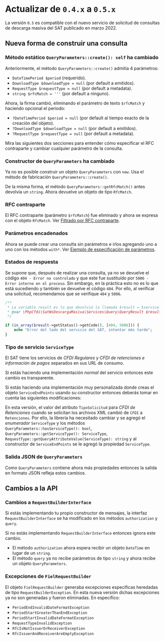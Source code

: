 # Actualizar de `0.4.x` a `0.5.x`

La versión `0.5` es compatible con el nuevo servicio de solicitud de consultas
de descarga masiva del SAT publicado en marzo 2022.

## Nueva forma de construir una consulta

### Método estático `QueryParameters::create(): self` ha cambiado

Anteriormente, el método `QueryParameters::create()` admitía 4 parámetros:

- `DateTimePeriod $period` (requerido).
- `DownloadType $downloadType = null` (por default a emitidos).
- `RequestType $requestType = null` (por default a metadata).
- `string $rfcMatch = '''` (por default a ninguno).

Ahora, la firma cambió, eliminando el parámetro de texto `$rfcMatch` y haciendo opcional el periodo:

- `?DateTimePeriod $period = null` (por default al tiempo exacto de la creación del objeto).
- `?DownloadType $downloadType = null` (por default a emitidos).
- `?RequestType $requestType = null` (por default a metadata).

Mira las siguientes dos secciones para entender cómo especificar el RFC contraparte
y cambiar cualquier parámetro de la consulta.

### Constructor de `QueryParameters` ha cambiado

Ya no es posible construir un objeto `QueryParameters` con `new`.
Usa el método de fabricación `QueryParameters::create()`.

De la misma forma, el método `QueryParameters::getRfcMatch()` antes devolvía un `string`.
Ahora devuelve un objeto de tipo `RfcMatch`.

### RFC contraparte

El RFC contraparte (parámetro `$rfcMatch`) fue eliminado y ahora se expresa con el objeto `RfcMatch`.
Ver [Filtrado por RFC contraparte](../README.md#filtrado-por-rfc-contraparte-rfcmatchrfcmatches).

### Parámetros encadenados

Ahora se puede crear una consulta sin parámetros e irlos agregando uno a uno con los métodos `with*`.
Ver [Ejemplo de especificación de parámetros](../README.md#ejemplo-de-especificación-de-parámetros).

### Estados de respuesta

Se supone que, después de realizar una consulta, ya no se devuelve el código `404 - Error no controlado`
y que este fue sustituído por `5006 - Error interno en el proceso`. Sin embargo, en la práctica esto
no es lo que está sucediendo y también se devuelve el código `404`. Por ello, al verificar una solicitud,
recomendamos que se verifique `404` y `5006`.

```php
/**
 * La variable result es lo que devolvió la llamada $result = $service->query($parameters);
 * @var \PhpCfdi\SatWsDescargaMasiva\Services\Query\QueryResult $result 
 */

if (in_array($result->getStatus()->getCode(), [404, 5006])) {
    echo "Error del lado del servicio del SAT, intentar más tarde";
}
```

### Tipo de servicio `ServiceType`

El SAT tiene los servicios de *CFDI Regulares* y *CFDI de retenciones e información de pagos*
separados en sus URL de consumo.

Si estás haciendo una implementación *normal* del servicio entonces este cambio es transparente.

Si estás haciendo una implementación muy personalizada donde creas el objeto `ServiceEndPoints`
usando su constructor entonces deberás tomar en cuenta las siguientes modificaciones:

En esta versión, el valor del atributo `TipoSolicitud` para *CFDI de Retenciones* cuando se solicitan
los archivos XML cambió de `CFDI` a `Retenciones`. Por ello, la librería ha necesitado cambiar y se
agregó el *enumerador* `ServiceType` y los métodos `QueryParameters::hasServiceType(): bool`,
`QueryParameters::getServiceType(): ServiceType`, `RequestType::getQueryAttributeValue(ServiceType): string`
y al constructor de `ServiceEndPoints` se le agregó la propiedad `ServiceType`.

### Salida JSON de `QueryParameters`

Como `QueryParameters` contiene ahora más propiedades entonces la salida en formato JSON refleja estos cambios.

## Cambios a la API

### Cambios a `RequestBuilderInterface`

Si estás implementando tu propio constructor de mensajes, la interfaz `RequestBuilderInterface` se ha modificado
en los métodos `authorization` y `query`.

Si no estás implementando `RequestBuilderInterface` entonces ignora este cambio.

- El método `authorization` ahora espera recibir un objeto `DateTime` en lugar de un `string`.
- El método `query` ya no recibe parámetros de tipo `string` y ahora recibe un objeto `QueryParameters`.

### Excepciones de `FielRequestBuilder`

El objeto `FielRequestBuilder` generaba excepciones específicas heredadas de tipo `RequestBuilderException`.
En esta nueva versión dichas excepciones ya no son generadas y fueron eliminadas. En específico:

- `PeriodEndInvalidDateFormatException`
- `PeriodStartGreaterThanEndException`
- `PeriodStartInvalidDateFormatException`
- `RequestTypeInvalidException`
- `RfcIsNotIssuerOrReceiverException`
- `RfcIssuerAndReceiverAreEmptyException`
